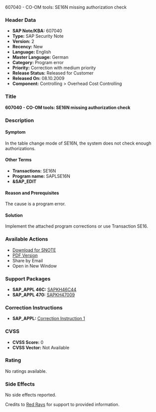 607040 - CO-OM tools: SE16N missing authorization check

### Header Data
- **SAP Note/KBA:** 607040
- **Type:** SAP Security Note
- **Version:** 2
- **Recency:** New
- **Language:** English
- **Master Language:** German
- **Category:** Program error
- **Priority:** Correction with medium priority
- **Release Status:** Released for Customer
- **Released On:** 08.10.2009
- **Component:** Controlling > Overhead Cost Controlling

### Title
**607040 - CO-OM tools: SE16N missing authorization check**

### Description

#### Symptom
In the table change mode of SE16N, the system does not check enough authorizations.

#### Other Terms
- **Transactions:** SE16N
- **Program name:** SAPLSE16N
- **&SAP_EDIT**

#### Reason and Prerequisites
The cause is a program error.

#### Solution
Implement the attached program corrections or use Transaction SE16.

### Available Actions
- [Download for SNOTE](https://notesdownloads.sap.com/note/0040000003106912017)
- [PDF Version](https://userapps.support.sap.com/sap/support/sfm/notes/print/0000607040?language=en-US&token=1D4F7AF46667204F3DB268EE8C033061)
- Share by Email
- Open in New Window

### Support Packages
- **SAP_APPL 46C:** [SAPKH46C44](https://me.sap.com/supportpackage/SAPKH46C44)
- **SAP_APPL 470:** [SAPKH47009](https://me.sap.com/supportpackage/SAPKH47009)

### Correction Instructions
- **SAP_APPL:** [Correction Instruction 1](https://me.sap.com/corrins/0000607040/1)

### CVSS
- **CVSS Score:** 0
- **CVSS Vector:** Not Available

### Rating
No ratings available.

### Side Effects
No side effects reported.

Credits to [Red Rays](https://redrays.io) for support to provided information.